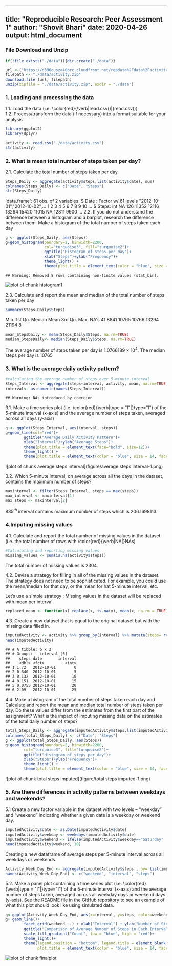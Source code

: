 

---
title: "Reproducible Research: Peer Assessment 1"
author: "Shovit Bhari"
date: 2020-04-26
output: html_document
---

### File Download and Unzip


```r
if(!file.exists("./data")){dir.create("./data")}

url <-("https://d396qusza40orc.cloudfront.net/repdata%2Fdata%2Factivity.zip")
filepath <- "./data/activity.zip"
download.file (url, filepath)
unzip(zipfile = "./data/activity.zip", exdir = "./data")
```

### 1. Loading and processing the data
1.1. Load the data (i.e. \color{red}{\verb|read.csv()|}read.csv())  
1.2. Process/transform the data (if necessary) into a format suitable for your analysis

```r
library(ggplot2)
library(dplyr)
```


```r
activity <- read.csv("./data/activity.csv")
str(activity)
```

### 2. What is mean total number of steps taken per day?

2.1. Calculate the total number of steps taken per day.  


```r
Steps_Daily <- aggregate(activity$steps,list(activity$date), sum)
colnames(Steps_Daily) <- c("Date", "Steps")
str(Steps_Daily)
```

'data.frame':	61 obs. of  2 variables:
 $ Date : Factor w/ 61 levels "2012-10-01","2012-10-02",..: 1 2 3 4 5 6 7 8 9 10 ...
 $ Steps: int  NA 126 11352 12116 13294 15420 11015 NA 12811 9900 ...
2.2. If you do not understand the difference between a histogram and a barplot, research the difference between them. Make a histogram of the total number of steps taken each day  


```r
g <- ggplot(Steps_Daily, aes(Steps))
g+geom_histogram(boundary=2, binwidth=2200, 
                 col="turquoise3", fill="turquoise2")+
                 ggtitle("Histogram of steps per day")+
                 xlab("Steps")+ylab("Frequency")+
                 theme_light() +
                 theme(plot.title = element_text(color = "blue", size = 14, face = "bold", hjust=0.5))
```

```
## Warning: Removed 8 rows containing non-finite values (stat_bin).
```

![plot of chunk histogram1](figure/histogram1-1.png)


2.3. Calculate and report the mean and median of the total number of steps taken per day

```r
summary(Steps_Daily$Steps)
```

   Min. 1st Qu.  Median    Mean 3rd Qu.    Max.    NA's 
     41    8841   10765   10766   13294   21194       8 

```r
mean_StepsDaily <- mean(Steps_Daily$Steps, na.rm=TRUE)
median_StepsDaily<- median(Steps_Daily$Steps, na.rm=TRUE)
```

The average number of steps taken per day is 1.0766189 &times; 10<sup>4</sup>. The median steps per day is 10765


### 3. What is the average daily activity pattern?
 

```r
#calculating the average number of steps over 5-minute interval
Steps_Interval <- aggregate(steps~interval, activity, mean, na.rm=TRUE)
interval<- as.numeric(names(Steps_Interval))
```

```
## Warning: NAs introduced by coercion
```

3.1. Make a time series plot (i.e. \color{red}{\verb|type = "l"|}type="l") of the 5-minute interval (x-axis) and the average number of steps taken, averaged across all days (y-axis) 


```r
g <- ggplot(Steps_Interval, aes(interval, steps))
g+geom_line(col="red")+
        ggtitle("Average Daily Activity Pattern")+
        xlab("Interval")+ylab("Average Steps")+
        theme(plot.title = element_text(face="bold", size=12))+
        theme_light() +
        theme(plot.title = element_text(color = "blue", size = 14, face = "bold", hjust=0.5))
```

![plot of chunk average steps interval](figure/average steps interval-1.png)

3.2. Which 5-minute interval, on average across all the days in the dataset, contains the maximum number of steps?


```r
maxinterval <- filter(Steps_Interval, steps == max(steps))
max_interval <- maxinterval[1]
max_steps <- maxinterval[2]
```

$835^{th}$ interval contains maximum number of steps which is 206.1698113.

### 4.Imputing missing values

4.1. Calculate and report the total number of missing values in the dataset (i.e. the total number of rows with \color{red}{\verb|NA|}NAs)  


```r
#Calculating and reporting missing values
missing_values <- sum(is.na(activity$steps))
```

The total number of missing values is 2304.

4.2. Devise a strategy for filling in all of the missing values in the dataset. The strategy does not need to be sophisticated. For example, you could use the mean/median for that day, or the mean for hat 5-minute interval, etc.  

Let’s use a simple strategy : Missing values in the dataset will be replaced with mean per interval.  


```r
replaced_mean <- function(x) replace(x, is.na(x), mean(x, na.rm = TRUE))
```

4.3. Create a new dataset that is equal to the original dataset but with the missing data filled in.


```r
imputedActivity <- activity %>% group_by(interval) %>% mutate(steps= replaced_mean(steps))
head(imputedActivity)
```

```
## # A tibble: 6 x 3
## # Groups:   interval [6]
##    steps date       interval
##    <dbl> <fct>         <int>
## 1 1.72   2012-10-01        0
## 2 0.340  2012-10-01        5
## 3 0.132  2012-10-01       10
## 4 0.151  2012-10-01       15
## 5 0.0755 2012-10-01       20
## 6 2.09   2012-10-01       25
```

4.4. Make a histogram of the total number of steps taken each day and Calculate and report the mean and median total number of steps taken per day. Do these values differ from the estimates from the first part of the assignment? What is the impact of imputing missing data on the estimates of the total daily number of steps?


```r
total_Steps_Daily <- aggregate(imputedActivity$steps,list(imputedActivity$date), sum)
colnames(total_Steps_Daily) <- c("Date", "Steps")
g <- ggplot(total_Steps_Daily, aes(Steps))
g+geom_histogram(boundary=2, binwidth=2200, 
        col="turquoise3", fill="turquoise2")+
        ggtitle("Histogram of steps per day")+
        xlab("Steps")+ylab("Frequency")+
        theme_light() +
        theme(plot.title = element_text(color = "blue", size = 14, face = "bold", hjust=0.5))
```

![plot of chunk total steps imputed](figure/total steps imputed-1.png)

### 5. Are there differences in activity patterns between weekdays and weekends?


5.1 Create a new factor variable in the dataset with two levels – “weekday” and “weekend” indicating whether a given date is a weekday or weekend day.

```r
imputedActivity$date <- as.Date(imputedActivity$date)
imputedActivity$weekday <- weekdays(imputedActivity$date)
imputedActivity$weekend <- ifelse(imputedActivity$weekday=="Saturday" | imputedActivity$weekday=="Sunday", "Weekend", "Weekday" )
head(imputedActivity$weekend, 10)
```

Creating a new dataframe of average steps per 5-minute interval across all weekdays or weekends.


```r
Activity_Week_Day_End <- aggregate(imputedActivity$steps , by= list(imputedActivity$weekend, imputedActivity$interval), mean)
names(Activity_Week_Day_End) <- c("weekend", "interval", "steps")
```
5.2. Make a panel plot containing a time series plot (i.e. \color{red}{\verb|type = "l"|}type="l") of the 5-minute interval (x-axis) and the average number of steps taken, averaged across all weekday days or weekend days (y-axis). See the README file in the GitHub repository to see an example of what this plot should look like using simulated data.  


```r
g<-ggplot(Activity_Week_Day_End, aes(x=interval, y=steps, color=weekend)) 
g+ geom_line()+
        facet_grid(weekend ~.) + xlab("Interval") + ylab("Number of Steps") +
        ggtitle("Comparison of Average Number of Steps in Each Interval") +
        scale_fill_gradient("Count", low = "blue", high = "red")+
        theme_light()+
        theme(legend.position = "bottom", legend.title = element_blank(),
              plot.title = element_text(color = "blue", size = 14, face = "bold", hjust=0.5)) 
```

![plot of chunk finalplot](figure/finalplot-1.png)
